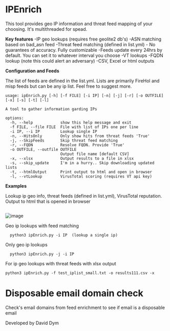 # IPEnrich

This tool provides geo IP information and threat feed mapping of your choosing. It's multithreaded for spead.

**Key features**
-IP geo lookups (requires free geolite2 db's)
-ASN matching based on bad_asn feed
-Threat feed matching (defined in list.yml) - No guarantees of accuracy. Fully customizable
  -Feeds update every 24hrs by default. You can set it to whatever interval you choose
-VT lookups
-FQDN lookup (note this could alert an adversary)
-CSV, Excel or html outputs

**Configuration and Feeds**

The list of feeds are defined in the list.yml. Lists are primarily FireHol and misp feeds but can be any ip list.  Feel free to suggest more.

```
usage: ipEnrich.py [-h] [-f FILE] [-i IP] [-n] [-j] [-r] [-o OUTFILE] [-x] [-s] [-t] [-l]

A tool to gather information garding IPs

options:
  -h, --help            show this help message and exit
  -f FILE, --file FILE  File with list of IPs one per line
  -i IP, --i IP         Lookup single IP
  -n, --HitsOnly        Only show hits from threat feeds 'True'
  -j, --SkipFeeds       Skip threat feed matching
  -r, --FQDN            Resolve FQDN. Provide 'True'
  -o OUTFILE, --outfile OUTFILE
                        Output file name [default CSV]
  -x, --xlsx            Output results to a file in xlsx
  -s, --skip_update     I'm in a hurry.. Skip downloading updated lists
  -t, --htmlOutput      Print output to html and open in browser
  -l, --vtLookup        VirusTotal scoring (requires VT api key)
```

**Examples** 

Lookup ip geo info, threat feeds (defined in list.yml), VirusTotal reputation. Output to html that is opened in browser
``` python .\ipEnrich.py -f .\testlist.txt -l -t
```
![image](https://github.com/easymetadata/IPTools/assets/5246428/dc2e38d2-99f8-4554-ba67-c5ebb3d7ff86)


Geo ip lookups with feed matching 
```  python3 ipEnrich.py -f file.txt (use a list of ip's from a file)
  python3 ipEnrich.py -i IP  (lookup a single ip)
```

Only geo ip lookups
```  python3 ipEnrich.py -j -f file.txt 
  python3 ipEnrich.py -j -i IP 
```

For ip geo lookups with threat feeds with xlsx output 
```
python3 ipEnrich.py -f test_iplist_small.txt -o results111.csv -x 
```

# Disposable email domain check

Check's email domains from feed enrichment to see if email is a disposable email

Developed by David Dym
